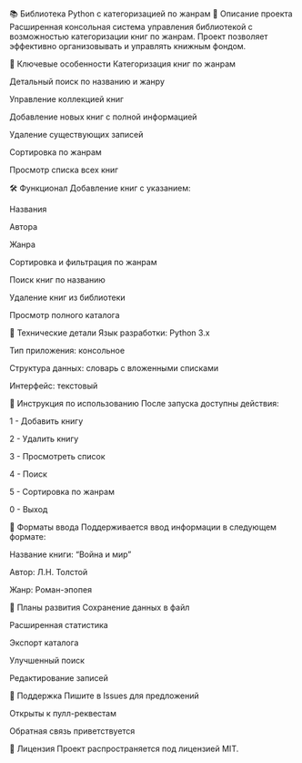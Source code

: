 📚 Библиотека Python с категоризацией по жанрам
📜 Описание проекта
Расширенная консольная система управления библиотекой с возможностью категоризации книг по жанрам. Проект позволяет эффективно организовывать и управлять книжным фондом.

🎯 Ключевые особенности
Категоризация книг по жанрам

Детальный поиск по названию и жанру

Управление коллекцией книг

Добавление новых книг с полной информацией

Удаление существующих записей

Сортировка по жанрам

Просмотр списка всех книг

🛠 Функционал
Добавление книг с указанием:

Названия

Автора

Жанра

Сортировка и фильтрация по жанрам

Поиск книг по названию

Удаление книг из библиотеки

Просмотр полного каталога

🔧 Технические детали
Язык разработки: Python 3.х

Тип приложения: консольное

Структура данных: словарь с вложенными списками

Интерфейс: текстовый

📄 Инструкция по использованию
После запуска доступны действия:

1 - Добавить книгу

2 - Удалить книгу

3 - Просмотреть список

4 - Поиск

5 - Сортировка по жанрам

0 - Выход

📝 Форматы ввода
Поддерживается ввод информации в следующем формате:

Название книги: “Война и мир”

Автор: Л.Н. Толстой

Жанр: Роман-эпопея

🔄 Планы развития
Сохранение данных в файл

Расширенная статистика

Экспорт каталога

Улучшенный поиск

Редактирование записей

🤝 Поддержка
Пишите в Issues для предложений

Открыты к пулл-реквестам

Обратная связь приветствуется

📝 Лицензия
Проект распространяется под лицензией MIT.
